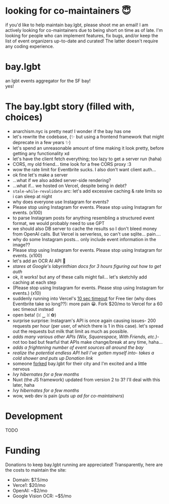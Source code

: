 # looking for co-maintainers 😇
if you'd like to help maintain bay.lgbt, please shoot me an email! I am actively looking for co-maintainers due to being short on time as of late. I'm looking for people who can implement features, fix bugs, and/or keep the list of event organizers up-to-date and curated! The latter doesn't require any coding experience.

# bay.lgbt
an lgbt events aggregator for the SF bay!  
yes!

# The bay.lgbt story (filled with, choices)
- anarchism.nyc is pretty neat! I wonder if the bay has one
- let's rewrite the codebase, (✨ but using a frontend framework that might deprecate in a few years ✨)
- let's spend an unreasonable amount of time making it look pretty, before getting any functionality xd
- let's have the client fetch everything; too lazy to get a server run (haha)
- CORS, my old friend... time look for a free CORS proxy :3
- wow the rate limit for Eventbrite sucks. I also don't want client auth...
- ok fine let's make a server
- ...what if we also added server-side rendering?
- ...what if... we hosted on Vercel, despite being in debt?
- `stale-while-revalidate` arc: let's add excessive caching & rate limits so i can sleep at night
- why does everyone use Instagram for events?
- Please stop using Instagram for events. Please stop using Instagram for events. (x100)
- to parse Instagram posts for anything resembling a structured event format, we would probably need to use GPT
- we should also DB server to cache the results so I don't bleed money from OpenAI calls. But Vercel is serverless, so can't use sqlite... pain....
- why do some Instagram posts... only include event information in the image??
- Please stop using Instagram for events. Please stop using Instagram for events. (x100)
- let's add an OCR AI API 🫠
- *stares at Google's labyrinthian docs for 3 hours figuring out how to get auth*
- ok, it works! but any of these calls might fail... let's sketchily add caching at each step
- (Please stop using Instagram for events. Please stop using Instagram for events.) (x10)
- suddenly running into Vercel's [10 sec timeout](https://vercel.com/docs/concepts/limits/overview#general-limits:~:text=Serverless%20Function%20Execution%20Timeout%20(Seconds)) for Free tier (why does Eventbrite take so long??): more pain 😀. Fork $20/mo to Vercel for a 60 sec timeout instead
- open beta! (ꈍ ‿ ꈍ ✿)
- surprise surprise: Instagram's API is once again causing issues- 200 requests per hour (per user, of which there is 1 in this case). let's spread out the requests but milk that limit as much as possible.
- *adds many various other APIs (Wix, Squarespace, With Friends, etc.)*- not too bad but fearful that APIs make change/break at any time, haha...
- *adds a frightening number of event sources all around the bay*
- *realize the potential endless API hell I've gotten myself into*- *takes a cold shower and puts up Donation link*
- someone [forked](https://github.com/NatVIII/rva.rip) bay.lgbt for their city and I'm excited and a little nervous
- *Ivy hibernates for a few months*
- Nuxt (the JS framework) updated from version 2 to 3? I'll deal with this later, haha
- *Ivy hibernates for a few months*
- wow, web dev is pain (*puts up ad for co-maintainers*)

# Development
TODO

# Funding
Donations to keep bay.lgbt running are appreciated! Transparently, here are the costs to maintain the site:
- Domain: $7.5/mo
- Verce1: $20/mo
- OpenAI: ~$2/mo
- Google Vision OCR: ~$5/mo

